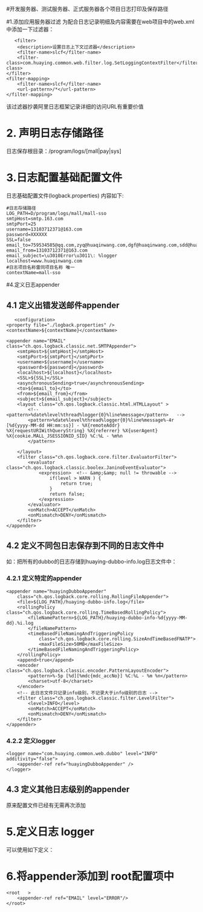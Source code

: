 #开发服务器、测试服务器、正式服务器各个项目日志打印及保存路径

#1.添加应用服务器过滤
为配合日志记录明细及内容需要在web项目中的web.xml中添加一下过滤器：

       <filter>
		<description>设置日志上下文过滤器</description>
		<filter-name>slcf</filter-name>
		<filter-class>com.huaying.common.web.filter.log.SetLoggingContextFilter</filter-class>
	</filter>
	<filter-mapping>
		<filter-name>slcf</filter-name>
		<url-pattern>/*</url-pattern>
	</filter-mapping>

    
该过滤器抄袭阿里日志框架记录详细的访问URL有重要价值
	
	
# 2. 声明日志存储路径
日志保存根目录：/program/logs/[mall|pay|sys]

# 3.日志配置基础配置文件
日志基础配置文件(logback.properties) 内容如下:

	#日志存储路径
	LOG_PATH=D/program/logs/mall/mall-sso
	smtpHost=smtp.163.com  
	smtpPort=25  
	username=13103712371@163.com  
	password=XXXXXX  
	SSL=false  
	email_to=759534585@qq.com,zyq@huaqinwang.com,dgf@huaqinwang.com,sdd@huaqinwang.com,wwg@huaqinwang.com,jdd@huaqinwang.com,ztd@huaqinwang.com,zxj@huaqinwang.com,yxy@huaqinwang.com  
	email_from=13103712371@163.com  
	email_subject=\u3010Error\u3011\: %logger  
	localhost=www.huaqinwang.com
	#日志项目名称雷同项目名称 唯一
	contextName=mall-sso
    
#4.定义日志appender

## 4.1 定义出错发送邮件appender


       <configuration>
	<property file="./logback.properties" />
	<contextName>${contextName}</contextName>
	
	<appender name="EMAIL" class="ch.qos.logback.classic.net.SMTPAppender">  
        <smtpHost>${smtpHost}</smtpHost>  
        <smtpPort>${smtpPort}</smtpPort>  
        <username>${username}</username>  
        <password>${password}</password>
        <localhost>${localhost}</localhost>  
        <SSL>${SSL}</SSL>  
        <asynchronousSending>true</asynchronousSending>  
        <to>${email_to}</to>  
        <from>${email_from}</from>  
        <subject>${email_subject}</subject>  
        <layout class="ch.qos.logback.classic.html.HTMLLayout" >  
            <!-- <pattern>%date%level%thread%logger{0}%line%message</pattern>   -->
            <pattern>%date%level%thread%logger{0}%line%message%-4r [%d{yyyy-MM-dd HH:mm:ss}] - %X{remoteAddr} %X{requestURIWithQueryString} %X{referrer} %X{userAgent} %X{cookie.MALL_JSESSIONID_SID} %C:%L - %m%n
            </pattern>
            
        </layout>  
        <filter class="ch.qos.logback.core.filter.EvaluatorFilter">    
            <evaluator class="ch.qos.logback.classic.boolex.JaninoEventEvaluator">  
                <expression>  <!-- &amp;&amp; null != throwable -->
                    if(level > WARN ) {  
                        return true;  
                    }  
                    return false;  
                </expression>    
            </evaluator> 
            <onMatch>ACCEPT</onMatch>    
            <onMismatch>DENY</onMismatch>      
        </filter>  
	</appender>  
	
    
## 4.2 定义不同包日志保存到不同的日志文件中

如：把所有的dubbo的日志存储到huaying-dubbo-info.log日志文件中：
### 4.2.1 定义特定的appender

	<appender name="huayingDubboAppender"
		class="ch.qos.logback.core.rolling.RollingFileAppender">
		<file>${LOG_PATH}/huaying-dubbo-info.log</file>
		<rollingPolicy class="ch.qos.logback.core.rolling.TimeBasedRollingPolicy">
			<fileNamePattern>${LOG_PATH}/huaying-dubbo-info-%d{yyyy-MM-dd}.%i.log
			</fileNamePattern>
			<timeBasedFileNamingAndTriggeringPolicy
				class="ch.qos.logback.core.rolling.SizeAndTimeBasedFNATP">
				<maxFileSize>50MB</maxFileSize>
			</timeBasedFileNamingAndTriggeringPolicy>
		</rollingPolicy>
		<append>true</append>
		<encoder class="ch.qos.logback.classic.encoder.PatternLayoutEncoder">
			<pattern>%-5p [%d][%mdc{mdc_accNo}] %C:%L - %m %n</pattern>
			<charset>utf-8</charset>
		</encoder>
		<!-- 此日志文件只记录info级别，不记录大于info级别的日志 -->
		<filter class="ch.qos.logback.classic.filter.LevelFilter">
			<level>INFO</level>
			<onMatch>ACCEPT</onMatch>
			<onMismatch>DENY</onMismatch>
		</filter>
	</appender>
    
### 4.2.2 定义logger

	<logger name="com.huaying.common.web.dubbo" level="INFO" additivity="false">  
	    <appender-ref ref="huayingDubboAppender" />  
	</logger>
    

## 4.3 定义其他日志级别的appender
原来配置文件已经有无需再次添加

# 5.定义日志 logger
可以使用如下定义：

<logger name="com.huaying.mall.sso.web" level="INFO" />

# 6.将appender添加到 root配置项中

	<root   >
		<appender-ref ref="EMAIL" level="ERROR"/>  		
	</root>
	
	
